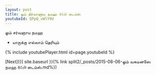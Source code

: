 ```yaml
---
layout: post
title: ஓம் நிர்வாணாய நமஹ ௧௦௮ டைம்ஸ்
youtubeId: QPpQ_vWlY9U
---
```

 
 
 ஓம் சர்வஞாய நமஹ  
 
 -  யாருக்கு எல்லாம் தெரியும் 
 
  
 
  
 
 
 
 
 
 


{% include youtubePlayer.html id=page.youtubeId %}
 
[Next]({{ site.baseurl }}{% link  split2/_posts/2015-08-06-ஓம் வசுமனஸே நமஹ ௧௦௮ டைம்ஸ்.md%})
 
